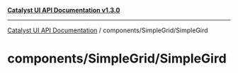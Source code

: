 [**Catalyst UI API Documentation v1.3.0**](../../../README.md)

---

[Catalyst UI API Documentation](../../../README.md) / components/SimpleGrid/SimpleGird

# components/SimpleGrid/SimpleGird
